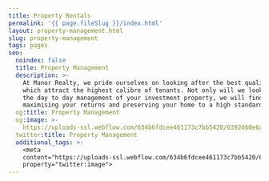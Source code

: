 ```yaml
---
title: Property Rentals
permalink: '{{ page.fileSlug }}/index.html'
layout: property-management.html
slug: property-management
tags: pages
seo:
  noindex: false
  title: Property Management
  description: >-
    At Manor Realty, we pride ourselves on looking after the best quality homes
    which attract the highest calibre of tenants. Not only will we look after
    the day to day management of your investment property, we will find ways of
    maximising your returns and preserving your home to a high standard.
  og:title: Property Management
  og:image: >-
    https://uploads-ssl.webflow.com/634b6fdcee461173c7bb5420/6392d60e6a0f547f9e137bd3_Add%20a%20heading%20(1).jpg
  twitter:title: Property Management
  additional_tags: >-
    <meta
    content="https://uploads-ssl.webflow.com/634b6fdcee461173c7bb5420/6392d60e6a0f547f9e137bd3_Add%20a%20heading%20(1).jpg"
    property="twitter:image">
---
```



